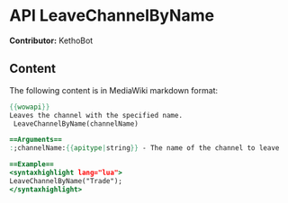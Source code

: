# API LeaveChannelByName

**Contributor:** KethoBot

## Content

The following content is in MediaWiki markdown format:

```mediawiki
{{wowapi}}
Leaves the channel with the specified name.
 LeaveChannelByName(channelName)

==Arguments==
:;channelName:{{apitype|string}} - The name of the channel to leave

==Example==
<syntaxhighlight lang="lua">
LeaveChannelByName("Trade");
</syntaxhighlight>
```